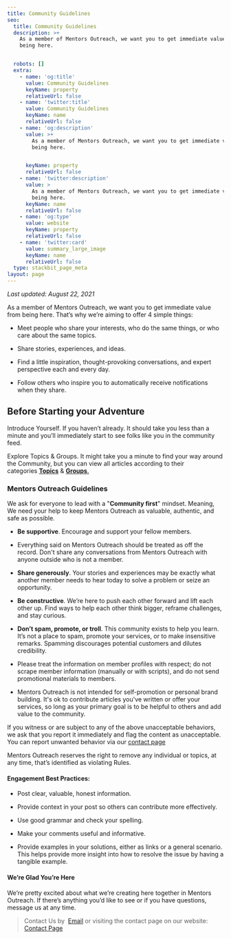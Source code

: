 ```yaml
---
title: Community Guidelines
seo:
  title: Community Guidelines
  description: >+
    As a member of Mentors Outreach, we want you to get immediate value from
    being here.


  robots: []
  extra:
    - name: 'og:title'
      value: Community Guidelines
      keyName: property
      relativeUrl: false
    - name: 'twitter:title'
      value: Community Guidelines
      keyName: name
      relativeUrl: false
    - name: 'og:description'
      value: >+
        As a member of Mentors Outreach, we want you to get immediate value from
        being here.


      keyName: property
      relativeUrl: false
    - name: 'twitter:description'
      value: >
        As a member of Mentors Outreach, we want you to get immediate value from
        being here.
      keyName: name
      relativeUrl: false
    - name: 'og:type'
      value: website
      keyName: property
      relativeUrl: false
    - name: 'twitter:card'
      value: summary_large_image
      keyName: name
      relativeUrl: false
  type: stackbit_page_meta
layout: page
---
```

*Last updated: August 22, 2021*

As a member of Mentors Outreach, we want you to get immediate value from being here. That’s why we’re aiming to offer 4 simple things:

*   Meet people who share your interests, who do the same things, or who care about the same topics.

*   Share stories, experiences, and ideas.

*   Find a little inspiration, thought-provoking conversations, and expert perspective each and every day.

*   Follow others who inspire you to automatically receive notifications when they share.

## Before Starting your Adventure

Introduce Yourself. If you haven’t already. It should take you less than a minute and you’ll immediately start to see folks like you in the community feed.

Explore Topics & Groups. It might take you a minute to find your way around the Community, but you can view all articles according to their categories [**Topics**](https://social.mentorsoutreach.org/topics) & [**Groups**.](https://social.mentorsoutreach.org/groups)

### Mentors Outreach Guidelines

We ask for everyone to lead with a "**Community first**" mindset. Meaning, We need your help to keep Mentors Outreach as valuable, authentic, and safe as possible.

*   **Be supportive**. Encourage and support your fellow members.

*   Everything said on Mentors Outreach should be treated as off the record. Don't share any conversations from Mentors Outreach with anyone outside who is not a member.

*   **Share generously**. Your stories and experiences may be exactly what another member needs to hear today to solve a problem or seize an opportunity.

*   **Be constructive**. We’re here to push each other forward and lift each other up. Find ways to help each other think bigger, reframe challenges, and stay curious.

*   **Don’t spam, promote, or troll**. This community exists to help you learn. It’s not a place to spam, promote your services, or to make insensitive remarks. Spamming discourages potential customers and dilutes credibility.

*   Please treat the information on member profiles with respect; do not scrape member information (manually or with scripts), and do not send promotional materials to members.

*   Mentors Outreach is not intended for self-promotion or personal brand building. It's ok to contribute articles you've written or offer your services, so long as your primary goal is to be helpful to others and add value to the community.

If you witness or are subject to any of the above unacceptable behaviors, we ask that you report it immediately and flag the content as unacceptable. You can report unwanted behavior via our [contact page](https://mentorsoutreach.org/contact)

Mentors Outreach reserves the right to remove any individual or topics, at any time, that’s identified as violating Rules.

#### Engagement Best Practices: 

*   Post clear, valuable, honest information.

*   Provide context in your post so others can contribute more effectively.

*   Use good grammar and check your spelling.

*   Make your comments useful and informative.

*   Provide examples in your solutions, either as links or a general scenario. This helps provide more insight into how to resolve the issue by having a tangible example. 

#### We’re Glad You’re Here

We’re pretty excited about what we’re creating here together in Mentors Outreach. If there’s anything you’d like to see or if you have questions, message us at any time.

> Contact Us by  [Email](mailto:contact@bakarimustafa.com) or visiting the contact page on our website:  [Contact Page](https://mentorsoutreach.org/contact)
